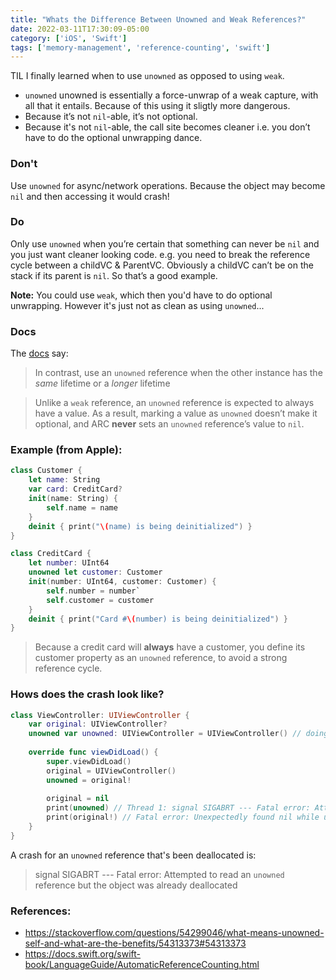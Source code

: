 ```yaml
---
title: "Whats the Difference Between Unowned and Weak References?"
date: 2022-03-11T17:30:09-05:00
category: ['iOS', 'Swift']
tags: ['memory-management', 'reference-counting', 'swift']
---
```


TIL I finally learned when to use `unowned` as opposed to using `weak`.

- `unowned` unowned is essentially a force-unwrap of a weak capture, with all that it entails. Because of this using it sligtly more dangerous. 
- Because it’s not `nil`-able, it’s not optional. 
- Because it's not `nil`-able, the call site becomes cleaner i.e. you don’t have to do the optional unwrapping dance.

### Don't
Use `unowned` for async/network operations. Because the object may become `nil` and then accessing it would crash!

### Do
Only use `unowned` when you’re certain that something can never be `nil` and you just want cleaner looking code.
e.g. you need to break the reference cycle between a childVC & ParentVC. Obviously a childVC can’t be on the stack if its parent is `nil`. So that’s a good example.

**Note:** You could use `weak`, which then you'd have to do optional unwrapping. However it's just not as clean as using `unowned`...

### Docs
The [docs](https://docs.swift.org/swift-book/LanguageGuide/AutomaticReferenceCounting.html) say: 

> In contrast, use an `unowned` reference when the other instance has the _same_ lifetime or a _longer_ lifetime

> Unlike a `weak` reference, an `unowned` reference is expected to always have a value. As a result, marking a value as `unowned` doesn’t make it optional, and ARC **never** sets an `unowned` reference’s value to `nil`.


### Example (from Apple): 

```swift
class Customer {
    let name: String
    var card: CreditCard?
    init(name: String) {
        self.name = name
    }
    deinit { print("\(name) is being deinitialized") }
}

class CreditCard {
    let number: UInt64
    unowned let customer: Customer
    init(number: UInt64, customer: Customer) {
        self.number = number`
        self.customer = customer
    }
    deinit { print("Card #\(number) is being deinitialized") }
}
```

> Because a credit card will **always** have a customer, you define its customer property as an `unowned` reference, to avoid a strong reference cycle.

### Hows does the crash look like? 

```swift
class ViewController: UIViewController {
    var original: UIViewController?
    unowned var unowned: UIViewController = UIViewController() // doing this just because we need to initialize all non-optional properties...
    
    override func viewDidLoad() {
        super.viewDidLoad()
        original = UIViewController()
        unowned = original!
        
        original = nil
        print(unowned) // Thread 1: signal SIGABRT --- Fatal error: Attempted to read an unowned reference but the object was already deallocated
        print(original!) // Fatal error: Unexpectedly found nil while unwrapping an Optional value
    }
}
```

A crash for an `unowned` reference that's been deallocated is:

> signal SIGABRT --- Fatal error: Attempted to read an `unowned` reference but the object was already deallocated


### References:
- https://stackoverflow.com/questions/54299046/what-means-unowned-self-and-what-are-the-benefits/54313373#54313373
- https://docs.swift.org/swift-book/LanguageGuide/AutomaticReferenceCounting.html